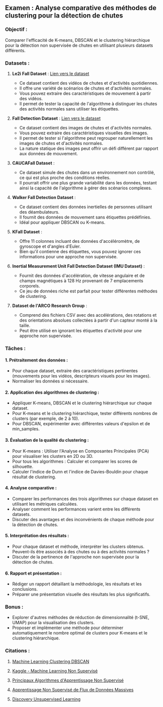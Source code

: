 ## Examen : Analyse comparative des méthodes de clustering pour la détection de chutes

### Objectif :
Comparer l'efficacité de K-means, DBSCAN et le clustering hiérarchique pour la détection non supervisée de chutes en utilisant plusieurs datasets différents.

### Datasets :
1. **Le2i Fall Dataset** : [Lien vers le dataset](https://www.kaggle.com/datasets/tuyenldvn/falldataset-imvia)
   - Ce dataset contient des vidéos de chutes et d'activités quotidiennes.
   - Il offre une variété de scénarios de chutes et d'activités normales.
   - Vous pouvez extraire des caractéristiques de mouvement à partir des vidéos.
   - Il permet de tester la capacité de l'algorithme à distinguer les chutes des activités normales sans utiliser les étiquettes.

2. **Fall Detection Dataset** : [Lien vers le dataset](https://www.kaggle.com/datasets/uttejkumarkandagatla/fall-detection-dataset)
   - Ce dataset contient des images de chutes et d'activités normales.
   - Vous pouvez extraire des caractéristiques visuelles des images.
   - Il permet de tester si l'algorithme peut regrouper naturellement les images de chutes et d'activités normales.
   - La nature statique des images peut offrir un défi différent par rapport aux données de mouvement.

3. **CAUCAFall Dataset** :
   - Ce dataset simule des chutes dans un environnement non contrôlé, ce qui est plus proche des conditions réelles.
   - Il pourrait offrir une plus grande variabilité dans les données, testant ainsi la capacité de l'algorithme à gérer des scénarios complexes.

4. **Walker Fall Detection Dataset** :
   - Ce dataset contient des données inertielles de personnes utilisant des déambulateurs.
   - Il fournit des données de mouvement sans étiquettes prédéfinies.
   - Idéal pour appliquer DBSCAN ou K-means.

5. **KFall Dataset** :
   - Offre 11 colonnes incluant des données d'accéléromètre, de gyroscope et d'angles d'Euler.
   - Bien qu'il contienne des étiquettes, vous pouvez ignorer ces informations pour une approche non supervisée.

6. **Inertial Measurement Unit Fall Detection Dataset (IMU Dataset)** :
   - Fournit des données d'accélération, de vitesse angulaire et de champs magnétiques à 128 Hz provenant de 7 emplacements corporels.
   - Ce jeu de données riche est parfait pour tester différentes méthodes de clustering.

7. **Dataset de l'ARCO Research Group** :
   - Comprend des fichiers CSV avec des accélérations, des rotations et des orientations absolues collectées à partir d'un capteur monté à la taille.
   - Peut être utilisé en ignorant les étiquettes d'activité pour une approche non supervisée.

### Tâches :
#### 1. Prétraitement des données :
   - Pour chaque dataset, extraire des caractéristiques pertinentes (mouvements pour les vidéos, descripteurs visuels pour les images).
   - Normaliser les données si nécessaire.

#### 2. Application des algorithmes de clustering :
   - Appliquer K-means, DBSCAN et le clustering hiérarchique sur chaque dataset.
   - Pour K-means et le clustering hiérarchique, tester différents nombres de clusters (par exemple, de 2 à 10).
   - Pour DBSCAN, expérimenter avec différentes valeurs d'epsilon et de min_samples.

#### 3. Évaluation de la qualité du clustering :
   - Pour K-means : Utiliser l'Analyse en Composantes Principales (PCA) pour visualiser les clusters en 2D ou 3D.
   - Pour tous les algorithmes : Calculer et comparer les scores de silhouette.
   - Calculer l'indice de Dunn et l'indice de Davies-Bouldin pour chaque résultat de clustering.

#### 4. Analyse comparative :
   - Comparer les performances des trois algorithmes sur chaque dataset en utilisant les métriques calculées.
   - Analyser comment les performances varient entre les différents datasets.
   - Discuter des avantages et des inconvénients de chaque méthode pour la détection de chutes.

#### 5. Interprétation des résultats :
   - Pour chaque dataset et méthode, interpréter les clusters obtenus. Peuvent-ils être associés à des chutes ou à des activités normales ?
   - Discuter de la pertinence de l'approche non supervisée pour la détection de chutes.

#### 6. Rapport et présentation :
   - Rédiger un rapport détaillant la méthodologie, les résultats et les conclusions.
   - Préparer une présentation visuelle des résultats les plus significatifs.

### Bonus :
   - Explorer d'autres méthodes de réduction de dimensionnalité (t-SNE, UMAP) pour la visualisation des clusters.
   - Proposer et implémenter une méthode pour déterminer automatiquement le nombre optimal de clusters pour K-means et le clustering hiérarchique.

### Citations :
1. [Machine Learning Clustering DBSCAN](https://datascientest.com/machine-learning-clustering-dbscan)

2. [Kaggle - Machine Learning Non Supervisé](https://www.kaggle.com/code/zoupet/machine-learning-non-supervis-correction)

3. [Principaux Algorithmes d'Apprentissage Non Supervisé](https://fr.linedata.com/principaux-algorithmes-dapprentissage-non-supervise)

4. [Apprentissage Non Supervisé de Flux de Données Massives](https://www.researchgate.net/publication/333772967_Apprentissage_non_supervise_de_flux_de_donnees_massives_application_aux_Big_Data_d%27assurance)

5. [Discovery Unsupervised Learning](https://fr.mathworks.com/discovery/unsupervised-learning.html)
